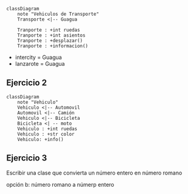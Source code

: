 ```mermaid
classDiagram
    note "Vehiculos de Transporte"
    Transporte <|-- Guagua

    Tranporte : +int ruedas
    Tranporte : +int asientos
    Tranporte : +desplazar()
    Tranporte : +informacion()
```

- intercity = Guagua
- lanzarote = Guagua

## Ejercicio 2
```mermaid
classDiagram
    note "Vehiculo"
    Vehiculo <|-- Automovil
    Automovil <|-- Camión
    Vehiculo <|-- Bicicleta
    Bicicleta <| -- moto
    Vehiculo : +int ruedas
    Vehiculo : +str color
    Vehiculo: +info()
```  
## Ejercicio 3
Escribir una clase que convierta un número entero en número romano

opción b: número romano a númerp entero